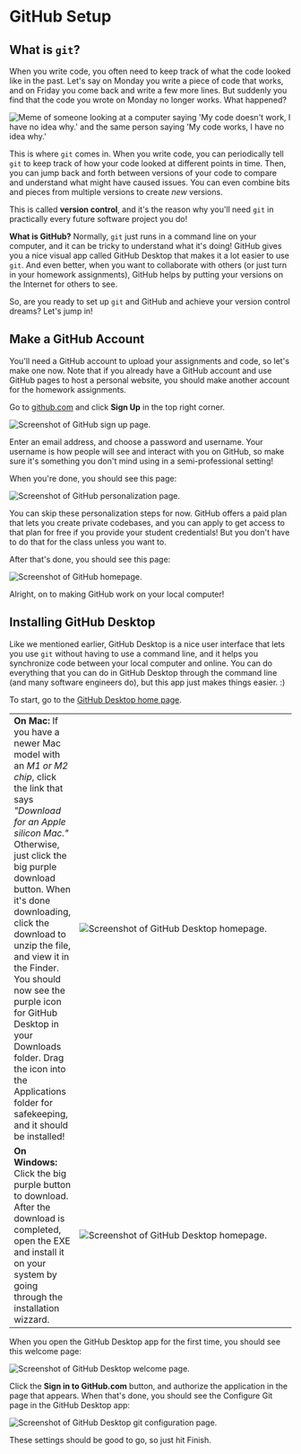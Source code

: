 # GitHub Setup

## What is `git`?

When you write code, you often need to keep track of what the code looked like in the past. Let's say on Monday you write a piece of code that works, and on Friday you come back and write a few more lines. But suddenly you find that the code you wrote on Monday no longer works. What happened?

![Meme of someone looking at a computer saying 'My code doesn't work, I have no idea why.' and the same person saying 'My code works, I have no idea why.'](./assets/code-works-git-meme.jpg)

This is where `git` comes in. When you write code, you can periodically tell `git` to keep track of how your code looked at different points in time. Then, you can jump back and forth between versions of your code to compare and understand what might have caused issues. You can even combine bits and pieces from multiple versions to create _new_ versions.

This is called **version control**, and it's the reason why you'll need `git` in practically every future software project you do!

**What is GitHub?** Normally, `git` just runs in a command line on your computer, and it can be tricky to understand what it's doing! GitHub gives you a nice visual app called GitHub Desktop that makes it a lot easier to use `git`. And even better, when you want to collaborate with others (or just turn in your homework assignments), GitHub helps by putting your versions on the Internet for others to see.

So, are you ready to set up `git` and GitHub and achieve your version control dreams? Let's jump in!

## Make a GitHub Account

You'll need a GitHub account to upload your assignments and code, so let's make one now.
Note that if you already have a GitHub account and use GitHub pages to host a personal website, you should make another account for the homework assignments. 

Go to [github.com](https://github.com) and click **Sign Up** in the top right corner.

![Screenshot of GitHub sign up page.](./assets/mac/github-signup.png)

Enter an email address, and choose a password and username. Your username is how people will see and interact with you on GitHub, so make sure it's something you don't mind using in a semi-professional setting!

When you're done, you should see this page:

![Screenshot of GitHub personalization page.](./assets/mac/github-personalization.png)

You can skip these personalization steps for now. GitHub offers a paid plan that lets you create private codebases, and you can apply to get access to that plan for free if you provide your student credentials! But you don't have to do that for the class unless you want to.

After that's done, you should see this page:

![Screenshot of GitHub homepage.](./assets/mac/github-homepage.png)

Alright, on to making GitHub work on your local computer!


## Installing GitHub Desktop

Like we mentioned earlier, GitHub Desktop is a nice user interface that lets you use `git` without having to use a command line, and it helps you synchronize code between your local computer and online. You can do everything that you can do in GitHub Desktop through the command line (and many software engineers do), but this app just makes things easier. :)

To start, go to the [GitHub Desktop home page](https://desktop.github.com).

|             |                      |
| ----------- | -------------------- |
|  **On Mac:** If you have a newer Mac model with an *M1 or M2 chip*, click the link that says *"Download for an Apple silicon Mac."* Otherwise, just click the big purple download button. When it's done downloading, click the download to unzip the file, and view it in the Finder. You should now see the purple icon for GitHub Desktop in your Downloads folder. Drag the icon into the Applications folder for safekeeping, and it should be installed! | <img src="./assets/mac/github-desktop-home.png" alt="Screenshot of GitHub Desktop homepage." style="min-width: 600px"/> |
| **On Windows:** Click the big purple button to download. After the download is completed, open the EXE and install it on your system by going through the installation wizzard.  | <img src="./assets/win/github-desktop-home.PNG" alt="Screenshot of GitHub Desktop homepage." style="min-width: 600px"/> | 

When you open the GitHub Desktop app for the first time, you should see this welcome page:

![Screenshot of GitHub Desktop welcome page.](./assets/mac/github-desktop-welcome.png)

Click the **Sign in to GitHub.com** button, and authorize the application in the page that appears. When that's done, you should see the Configure Git page in the GitHub Desktop app:

![Screenshot of GitHub Desktop git configuration page.](./assets/mac/github-desktop-configure.png)

These settings should be good to go, so just hit Finish.
